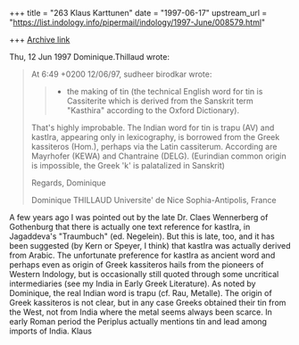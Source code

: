 +++
title = "263 Klaus Karttunen"
date = "1997-06-17"
upstream_url = "https://list.indology.info/pipermail/indology/1997-June/008579.html"

+++
[Archive link](https://list.indology.info/pipermail/indology/1997-June/008579.html)

Thu, 12 Jun 1997 Dominique.Thillaud wrote:
>
>At 6:49 +0200 12/06/97, sudheer birodkar wrote:
>>
>>- the making of tin (the technical English word for tin
>>is Cassiterite which is derived from the Sanskrit term
>>"Kasthira" according to the Oxford Dictionary).
>>
>	That's highly improbable. The Indian word for tin is trapu (AV) and
>kastIra, appearing only in lexicography, is borrowed from the Greek
>kassiteros (Hom.), perhaps via the Latin cassiterum. According are
>Mayrhofer (KEWA) and Chantraine (DELG). (Eurindian common origin is
>impossible, the Greek 'k' is palatalized in Sanskrit)
>
>	Regards,
>Dominique
>
>Dominique THILLAUD
>Universite' de Nice Sophia-Antipolis, France
>
>
>
A few years ago I was pointed out by the late Dr. Claes Wennerberg of 
Gothenburg that there is actually one text reference for kastIra, in 
Jagaddeva's "Traumbuch" (ed. Negelein). But this is late, too, and it 
has been suggested (by Kern or Speyer, I think) that kastIra was 
actually derived from Arabic. The unfortunate preference for kastIra as 
ancient word and perhaps even as origin of Greek kassiteros hails from 
the pioneers of Western Indology, but is occasionally still quoted 
through some uncritical intermediaries (see my India in Early Greek 
Literature). As noted by Dominique, the real Indian word is trapu (cf. 
Rau, Metalle). The origin of Greek kassiteros is not clear, but in any 
case Greeks obtained their tin from the West, not from India where the 
metal seems always been scarce. In early Roman period the Periplus 
actually mentions tin and lead among imports of India.
Klaus 






